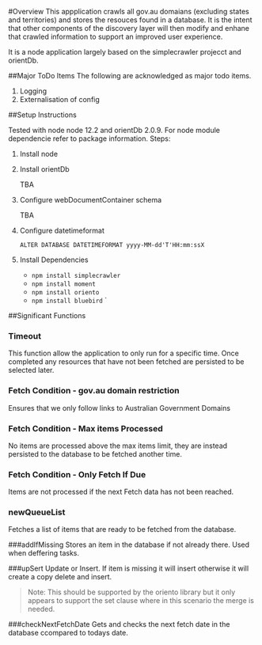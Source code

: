 #Overview
This appplication crawls all gov.au domaians (excluding states and territories) and stores the resouces
found in a database. It is the intent that other components of the discovery layer will then modify and 
enhane that crawled information to support an improved user experience.

It is a node application largely based on the simplecrawler projecct and orientDb.

##Major ToDo Items
The following are acknowledged as major todo items.

1. Logging
2. Externalisation of config

##Setup Instructions

Tested with node node 12.2 and orientDb 2.0.9. For node module dependencie refer to package information.
Steps:
1. Install node
 
2. Install orientDb

   TBA

3. Configure webDocumentContainer schema

   TBA

4. Configure datetimeformat

   `ALTER DATABASE DATETIMEFORMAT yyyy-MM-dd'T'HH:mm:ssX`

5. Install Dependencies

   * `npm install simplecrawler`
   * `npm install moment`
   * `npm install oriento`
   * `npm install bluebird`
`

##Significant Functions
### Timeout
This function allow the application to only run for a specific time. Once completed any resources that have not
been fetched are persisted to be selected later. 

### Fetch Condition - gov.au domain restriction
Ensures that we only follow links to Australian Government Domains

### Fetch Condition - Max items Processed
No items are processed above the max items limit, they are instead persisted to the database to be fetched another time.

### Fetch Condition - Only Fetch If Due
Items are not processed if the next Fetch data has not been reached.

### newQueueList
Fetches a list of items that are ready to be fetched from the database.

###addIfMissing
Stores an item in the database if not already there. Used when deffering tasks.

###upSert
Update or Insert. If item is missing it will insert otherwise it will create a copy delete and insert.

>Note: This should be supported by the oriento library but it only appears to support the set clause where in this scenario the merge is needed.


###checkNextFetchDate
Gets and checks the next fetch date in the database ccompared to todays date.
